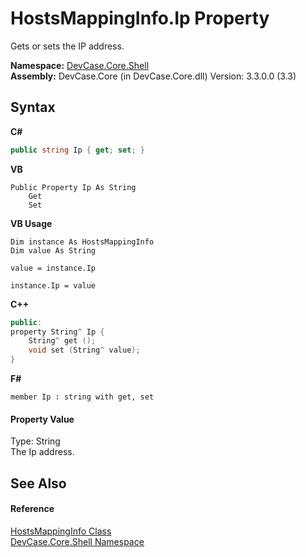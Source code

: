 # HostsMappingInfo.Ip Property 
 

Gets or sets the IP address.

**Namespace:**&nbsp;<a href="N_DevCase_Core_Shell">DevCase.Core.Shell</a><br />**Assembly:**&nbsp;DevCase.Core (in DevCase.Core.dll) Version: 3.3.0.0 (3.3)

## Syntax

**C#**<br />
``` C#
public string Ip { get; set; }
```

**VB**<br />
``` VB
Public Property Ip As String
	Get
	Set
```

**VB Usage**<br />
``` VB Usage
Dim instance As HostsMappingInfo
Dim value As String

value = instance.Ip

instance.Ip = value
```

**C++**<br />
``` C++
public:
property String^ Ip {
	String^ get ();
	void set (String^ value);
}
```

**F#**<br />
``` F#
member Ip : string with get, set

```


#### Property Value
Type: String<br />The Ip address.

## See Also


#### Reference
<a href="T_DevCase_Core_Shell_HostsMappingInfo">HostsMappingInfo Class</a><br /><a href="N_DevCase_Core_Shell">DevCase.Core.Shell Namespace</a><br />
